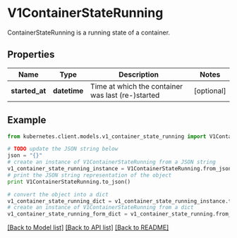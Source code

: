 # V1ContainerStateRunning

ContainerStateRunning is a running state of a container.

## Properties
Name | Type | Description | Notes
------------ | ------------- | ------------- | -------------
**started_at** | **datetime** | Time at which the container was last (re-)started | [optional] 

## Example

```python
from kubernetes.client.models.v1_container_state_running import V1ContainerStateRunning

# TODO update the JSON string below
json = "{}"
# create an instance of V1ContainerStateRunning from a JSON string
v1_container_state_running_instance = V1ContainerStateRunning.from_json(json)
# print the JSON string representation of the object
print V1ContainerStateRunning.to_json()

# convert the object into a dict
v1_container_state_running_dict = v1_container_state_running_instance.to_dict()
# create an instance of V1ContainerStateRunning from a dict
v1_container_state_running_form_dict = v1_container_state_running.from_dict(v1_container_state_running_dict)
```
[[Back to Model list]](../README.md#documentation-for-models) [[Back to API list]](../README.md#documentation-for-api-endpoints) [[Back to README]](../README.md)


